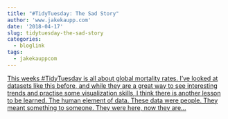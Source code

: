 ```yaml
---
title: "#TidyTuesday: The Sad Story"
author: 'www.jakekaupp.com'
date: '2018-04-17'
slug: tidytuesday-the-sad-story
categories:
  - bloglink
tags:
  - jakekauppcom
---
```


[This weeks #TidyTuesday is all about global mortality rates. I’ve looked at datasets like this before, and while they are a great way to see interesting trends and practise some visualization skills, I think there is another lesson to be learned. The human element of data. These data were people. They meant something to someone. They were here, now they are...<click to read more>](http://www.jakekaupp.com/post/tidytuesday-the-sad-story/)

